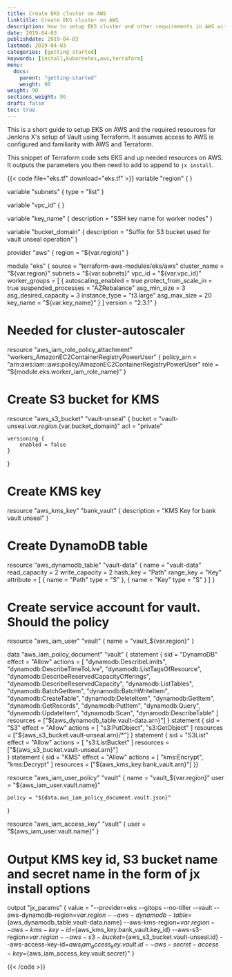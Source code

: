 ```yaml
---
title: Create EKS cluster on AWS
linktitle: Create EKS cluster on AWS
description: How to setup EKS cluster and other requirements in AWS with Terraform and install Jenkins X on it
date: 2019-04-03
publishdate: 2019-04-03
lastmod: 2019-04-03
categories: [getting started]
keywords: [install,kubernetes,aws,terraform]
menu:
  docs:
    parent: "getting-started"
    weight: 90
weight: 90
sections_weight: 90
draft: false
toc: true
---
```


This is a short guide to setup EKS on AWS and the required resources for Jenkins X's setup of Vault
using Terraform. It assumes access to AWS is configured and familiarity with AWS and Terraform.

This snippet of Terraform code sets EKS and up needed resources on AWS. It outputs the parameters
you then need to add to append to `jx install`.

{{< code file="eks.tf" download="eks.tf" >}}
variable "region" {
}

variable "subnets" {
    type = "list"
}

variable "vpc_id" {
}

variable "key_name" {
    description = "SSH key name for worker nodes"
}

variable "bucket_domain" {
    description = "Suffix for S3 bucket used for vault unseal operation"
}

provider "aws" {
    region  = "${var.region}"
}

module "eks" {
    source                                     = "terraform-aws-modules/eks/aws"
    cluster_name                               = "${var.region}"
    subnets                                    = "${var.subnets}"
    vpc_id                                     = "${var.vpc_id}"
    worker_groups                              = [
        {
            autoscaling_enabled   = true
            protect_from_scale_in = true
            suspended_processes   = "AZRebalance"
            asg_min_size          = 3
            asg_desired_capacity  = 3
            instance_type         = "t3.large"
            asg_max_size          = 20
            key_name              = "${var.key_name}"
        }
    ]
    version                                    = "2.3.1"
}

# Needed for cluster-autoscaler
resource "aws_iam_role_policy_attachment" "workers_AmazonEC2ContainerRegistryPowerUser" {
  policy_arn = "arn:aws:iam::aws:policy/AmazonEC2ContainerRegistryPowerUser"
  role       = "${module.eks.worker_iam_role_name}"
}

# Create S3 bucket for KMS
resource "aws_s3_bucket" "vault-unseal" {
    bucket = "vault-unseal.${var.region}.${var.bucket_domain}"
    acl    = "private"

    versioning {
        enabled = false
    }
}

# Create KMS key

resource "aws_kms_key" "bank_vault" {
    description = "KMS Key for bank vault unseal"
}

# Create DynamoDB table

resource "aws_dynamodb_table" "vault-data" {
    name           = "vault-data"
    read_capacity  = 2
    write_capacity = 2
    hash_key       = "Path"
    range_key      = "Key"
    attribute      = [
        {
            name = "Path"
            type = "S"
        },
        {
            name = "Key"
            type = "S"
        }
    ]
}

# Create service account for vault. Should the policy

resource "aws_iam_user" "vault" {
  name = "vault_${var.region}"
}

data "aws_iam_policy_document" "vault" {
    statement {
        sid = "DynamoDB"
        effect = "Allow"
        actions = [ 
            "dynamodb:DescribeLimits",
            "dynamodb:DescribeTimeToLive",
            "dynamodb:ListTagsOfResource",
            "dynamodb:DescribeReservedCapacityOfferings",
            "dynamodb:DescribeReservedCapacity",
            "dynamodb:ListTables",
            "dynamodb:BatchGetItem",
            "dynamodb:BatchWriteItem",
            "dynamodb:CreateTable",
            "dynamodb:DeleteItem",
            "dynamodb:GetItem",
            "dynamodb:GetRecords",
            "dynamodb:PutItem",
            "dynamodb:Query",
            "dynamodb:UpdateItem",
            "dynamodb:Scan",
            "dynamodb:DescribeTable"
        ]
        resources = ["${aws_dynamodb_table.vault-data.arn}"]
    }
    statement {
        sid = "S3"
        effect = "Allow"
        actions = [
                "s3:PutObject",
                "s3:GetObject"
        ]
        resources = ["${aws_s3_bucket.vault-unseal.arn}/*"]
    }
    statement {
        sid = "S3List"
        effect = "Allow"
        actions = [
            "s3:ListBucket"
        ]
        resources = ["${aws_s3_bucket.vault-unseal.arn}"]        
    }
    statement {
        sid = "KMS"
        effect = "Allow"
        actions = [
            "kms:Encrypt",
            "kms:Decrypt"
        ]
        resources = ["${aws_kms_key.bank_vault.arn}"]
    }}

resource "aws_iam_user_policy" "vault" {
    name = "vault_${var.region}"
    user = "${aws_iam_user.vault.name}"

    policy = "${data.aws_iam_policy_document.vault.json}"
}

resource "aws_iam_access_key" "vault" {
    user = "${aws_iam_user.vault.name}"
}

# Output KMS key id, S3 bucket name and secret name in the form of jx install options
 
output "jx_params" {
    value = "--provider=eks --gitops --no-tiller --vault --aws-dynamodb-region=${var.region} --aws-dynamodb-table=${aws_dynamodb_table.vault-data.name} --aws-kms-region=${var.region} --aws-kms-key-id=${aws_kms_key.bank_vault.key_id} --aws-s3-region=${var.region}  --aws-s3-bucket=${aws_s3_bucket.vault-unseal.id} --aws-access-key-id=${aws_iam_access_key.vault.id} --aws-secret-access-key=${aws_iam_access_key.vault.secret}"
}

{{< /code >}}
